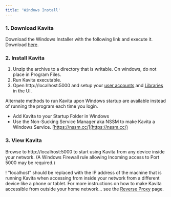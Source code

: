 ```yaml
---
title: 'Windows Install'
---
```


### 1. Download Kavita

Download the Windows Installer with the following link and execute it. Download [here](https://github.com/Kareadita/Kavita/releases).

### 2. Install Kavita

1. Unzip the archive to a directory that is writable. On windows, do not place in Program Files.
2. Run Kavita executable.
3. Open http://localhost:5000 and setup your [user accounts](https://wiki.kavitareader.com/guides/user-management) and [Libraries](https://wiki.kavitareader.com/guides/adding-a-library) in the UI.

Alternate methods to run Kavita upon Windows startup are available instead of running the program each time you login.
- Add Kavita to your Startup Folder in Windows
- Use the Non-Sucking Service Manager aka NSSM to make Kavita a Windows Service. [https://nssm.cc/](https://nssm.cc/)

### 3. View Kavita

Browse to http://localhost:5000 to start using Kavita from any device inside your network. (A Windows Firewall rule allowing Incoming access to Port 5000 may be required.)

! "localhost" should be replaced with the IP address of the machine that is running Kavita when accessing from inside your network from a different device like a phone or tablet.
For more instructions on how to make Kavita accessible from outside your home network... see the [Reverse Proxy](https://wiki.kavitareader.com/install/reverse-proxy) page.
